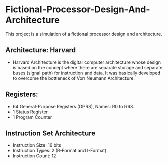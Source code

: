 # Fictional-Processor-Design-And-Architecture
This project is a simulation of a fictional processor design and architecture.

## Architecture: Harvard
- Harvard Architecture is the digital computer architecture whose design is based on the concept
where there are separate storage and separate buses (signal path) for instruction and
data. It was basically developed to overcome the bottleneck of Von Neumann Architecture.
## Registers:
- 64 General-Purpose Registers (GPRS), Names: R0 to R63.
- 1 Status Register
- 1 Program Counter
## Instruction Set Architecture
- Instruction Size: 16 bits
- Instruction Types: 2 (R-Format and I-Format)
- Instruction Count: 12


